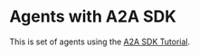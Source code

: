 # Agents with A2A SDK

This is set of agents using the [A2A SDK Tutorial](https://a2a-protocol.org/latest/tutorials/python).